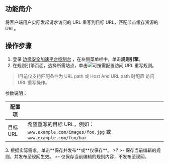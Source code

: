 
## 功能简介

将客户端用户实际发起请求访问的 URL 重写到目标 URL，匹配节点缓存资源的 URL。

## 操作步骤

1. 登录 [边缘安全加速平台控制台](https://console.cloud.tencent.com/teo) ，在左侧菜单栏中，单击**规则引擎**。
2. 在规则引擎页面，选择所需站点，单击![](https://qcloudimg.tencent-cloud.cn/raw/fe4d4900f8ad69d506adc49bdb70fa32.png)可按需配置访问 URL 重写规则。
>!目前仅支持匹配条件为 URL path 或 Host And URL path 时配置 访问 URL 重写操作。
>
参数说明：
<table>
<thead>
<tr>
<th>配置项</th>
<th></th>
</tr>
</thead>
<tbody><tr>
<td>目标 URL</td>
<td>希望重写的目标 URL，例如：<code>www.example.com/images/foo.jpg</code> 或 <code>www.example.com/foo/bar</code></td>
</tr>
</tbody></table>
3. 根据实际需求，单击**保存并发布**或**仅保存**。
>?
>- 保存当前编辑的规则，并发布至现网生效。
>- 仅保存当前编辑的规则内容，不发布至现网。
